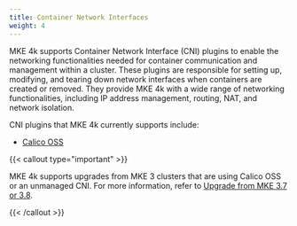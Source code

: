 ```yaml
---
title: Container Network Interfaces
weight: 4
---
```


MKE 4k supports Container Network Interface (CNI) plugins to enable the
networking functionalities needed for container communication and management
within a cluster. These plugins are responsible for setting up, modifying, and
tearing down network interfaces when containers are created or removed. They
provide MKE 4k with a wide range of networking functionalities, including IP
address management, routing, NAT, and network isolation.

CNI plugins that MKE 4k currently supports include:

- [Calico OSS](../../configuration/container-network-interface/configure-cni-providers#calico-oss)

{{< callout type="important" >}}

MKE 4k supports upgrades from MKE 3 clusters that are using Calico OSS or an
unmanaged CNI. For more information, refer to [Upgrade from MKE 3.7 or
3.8](../../upgrade-from-mke-3x).

{{< /callout >}}
